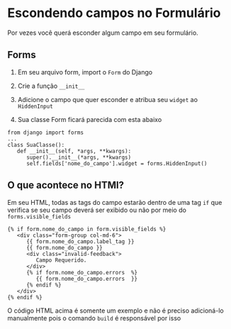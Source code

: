 # Escondendo campos no Formulário

Por vezes você querá esconder algum campo em seu formulário.

## Forms

1. Em seu arquivo form, import o `Form` do Django

2. Crie a função `__init__`

3. Adicione o campo que quer esconder e atribua seu `widget` ao `HiddenInput`

4. Sua classe Form ficará parecida com esta abaixo

```
from django import forms
...
class SuaClasse():
   def __init__(self, *args, **kwargs):
      super().__init__(*args, **kwargs)
      self.fields['nome_do_campo'].widget = forms.HiddenInput()
```

## O que acontece no HTMl?

Em seu HTML, todas as tags do campo estarão dentro de uma tag `if` que
verifica se seu campo deverá ser exibido ou não por meio do `forms.visible_fields`

```
{% if form.nome_do_campo in form.visible_fields %}
   <div class="form-group col-md-6">
      {{ form.nome_do_campo.label_tag }}
      {{ form.nome_do_campo }}
      <div class="invalid-feedback">
         Campo Requerido.
      </div>
      {% if form.nome_do_campo.errors  %}
         {{ form.nome_do_campo.errors  }}
      {% endif %}
   </div>
{% endif %}
```

O código HTML acima é somente um exemplo e não é preciso adicioná-lo manualmente pois o comando `build` é responsável por isso